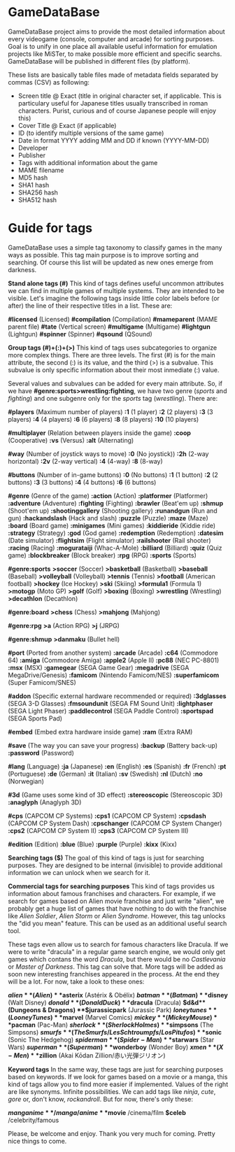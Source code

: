# GameDataBase

GameDataBase project aims to provide the most detailed information about every videogame (console, computer and arcade) for sorting purposes. Goal is to unify in one place all available useful information for emulation projects like MiSTer, to make possible more efficient and specific searchs. GameDataBase will be published in different files (by platform).

These lists are basically table files made of metadata fields separated by commas (CSV) as following:

- Screen title @ Exact (title in original character set, if applicable. This is particulary useful for Japanese titles usually transcribed in roman characters. Purist, curious and of course Japanese people will enjoy this)
- Cover Title @ Exact (if applicable)
- ID (to identify multiple versions of the same game)
- Date in format YYYY adding MM and DD if known (YYYY-MM-DD)
- Developer
- Publisher
- Tags with additional information about the game
- MAME filename
- MD5 hash
- SHA1 hash
- SHA256 hash
- SHA512 hash

# Guide for tags
GameDataBase uses a simple tag taxonomy to classify games in the many ways as possible. This tag main purpose is to improve sorting and searching. Of course this list will be updated as new ones emerge from darkness.

**Stand alone tags (#)**
This kind of tags defines useful uncommon attributes we can find in multiple games of multiple systems. They are intended to be visible. Let's imagine the following tags inside little color labels before (or after) the line of their respective titles in a list. These are:

**#licensed** (Licensed)
**#compilation** (Compilation)
**#mameparent** (MAME parent file)
**#tate** (Vertical screen)
**#multigame** (Multigame)
**#lightgun** (Lightgun)
**#spinner** (Spinner)
**#qsound** (QSound)

**Group tags (#)+(:)+(>)**
This kind of tags uses subcategories to organize more complex things. There are three levels. The first (#) is for the main attribute, the second (:) is its value, and the third (>) is a subvalue. This subvalue is only specific information about their most inmediate (:) value.

Several values and subvalues can be added for every main attribute. So, if we have **#genre:sports>wrestling:fighting**, we have two genre (_sports_ and _fighting_) and one subgenre only for the _sports_ tag (_wrestling_). There are:

**#players** (Maximum number of players)
**:1** (1 player)
**:2** (2 players)
**:3** (3 players)
**:4** (4 players)
**:6** (6 players)
**:8** (8 players)
**:10** (10 players)

**#multiplayer** (Relation between players inside the game)
**:coop** (Cooperative)
**:vs** (Versus)
**:alt** (Alternating)

**#way** (Number of joystick ways to move)
**:0** (No joystick))
**:2h** (2-way horizontal)
**:2v** (2-way vertical)
**:4** (4-way)
**:8** (8-way)

**#buttons** (Number of in-game buttons)
**:0** (No buttons)
**:1** (1 button)
**:2** (2 buttons)
**:3** (3 buttons)
**:4** (4 buttons)
**:6** (6 buttons)

**#genre** (Genre of the game)
**:action** (Action)
**:platformer** (Platformer)
**:adventure** (Adventure)
**:fighting** (Fighting)
**:brawler** (Beat'em up)
**:shmup** (Shoot'em up)
**:shootinggallery** (Shooting gallery)
**:runandgun** (Run and gun)
**:hackandslash** (Hack and slash)
**:puzzle** (Puzzle)
**:maze** (Maze)
**:board** (Board game)
**:minigames** (Mini games)
**:kiddieride** (Kiddie ride)
**:strategy** (Strategy)
**:god** (God game)
**:redemption** (Redemption)
**:datesim** (Date simulator)
**:flightsim** (Flight simulator)
**:railshooter** (Rail shooter)
**:racing** (Racing)
**:mogurataiji** (Whac-A-Mole)
**:billiard** (Billiard)
**:quiz** (Quiz game)
**:blockbreaker** (Block breaker)
**:rpg** (RPG)
**:sports** (Sports)

**#genre:sports**
**\>soccer** (Soccer)
**\>basketball** (Basketball)
**\>baseball** (Baseball)
**\>volleyball** (Volleyball)
**\>tennis** (Tennis)
**\>football** (American football)
**\>hockey** (Ice Hockey)
**\>ski** (Skiing)
**\>formula1** (Formula 1)
**\>motogp** (Moto GP)
**\>golf** (Golf)
**\>boxing** (Boxing)
**\>wrestling** (Wrestling)
**\>decathlon** (Decathlon)

**#genre:board**
**>chess** (Chess)
**>mahjong** (Mahjong)

**#genre:rpg**
**\>a** (Action RPG)
**\>j** (JRPG)

**#genre:shmup**
**\>danmaku** (Bullet hell)

**#port** (Ported from another system)
**:arcade** (Arcade)
**:c64** (Commodore 64)
**:amiga** (Commodore Amiga)
**:apple2** (Apple II)
**:pc88** (NEC PC-8801)
**:msx** (MSX)
**:gamegear** (SEGA Game Gear)
**:megadrive** (SEGA MegaDrive/Genesis)
**:famicom** (Nintendo Famicom/NES)
**:superfamicom** (Super Famicom/SNES)

**#addon** (Specific external hardware recommended or required)
**:3dglasses** (SEGA 3-D Glasses)
**:fmsoundunit** (SEGA FM Sound Unit)
**:lightphaser** (SEGA Light Phaser)
**:paddlecontrol** (SEGA Paddle Control)
**:sportspad** (SEGA Sports Pad)

**#embed** (Embed extra hardware inside game)
**:ram** (Extra RAM)

**#save** (The way you can save your progress)
**:backup** (Battery back-up)
**:password** (Password)

**#lang** (Language)
**:ja** (Japanese)
**:en** (English)
**:es** (Spanish)
**:fr** (French)
**:pt** (Portuguese)
**:de** (German)
**:it** (Italian)
**:sv** (Swedish)
**:nl** (Dutch)
**:no** (Norwegian)

**#3d** (Game uses some kind of 3D effect)
**:stereoscopic** (Stereoscopic 3D)
**:anaglyph** (Anaglyph 3D)

**#cps** (CAPCOM CP Systems)
**:cps1** (CAPCOM CP System)
**:cpsdash** (CAPCOM CP System Dash)
**:cpschanger** (CAPCOM CP System Changer)
**:cps2** (CAPCOM CP System II)
**:cps3** (CAPCOM CP System III)

**#edition** (Edition)
**:blue** (Blue)
**:purple** (Purple)
**:kixx** (Kixx)

**Searching tags ($)**
The goal of this kind of tags is just for searching purposes. They are designed to be internal (invisible) to provide additional information we can unlock when we search for it.

**Commercial tags for searching purposes**
This kind of tags provides us information about famous franchises and characters. For example, if we search for games based on Alien movie franchise and just write "alien", we probably get a huge list of games that have nothing to do with the franchise like _Alien Soldier_, _Alien Storm_ or _Alien Syndrome_. However, this tag unlocks the "did you mean" feature. This can be used as an additional useful search tool.

These tags even allow us to search for famous characters like Dracula. If we were to write "dracula" in a regular game search engine, we would only get games which contans the word _Dracula_, but there would be no _Castlevania_ or _Master of Darkness_. This tag can solve that. More tags will be added as soon new interesting franchises appeared in the process. At the end they will be a lot. For now, take a look to these ones:

**$alien** (Alien)
**$asterix** (Astérix & Obélix)
**$batman** (Batman)
**$disney** (Walt Disney)
**$donald** (Donald Duck)
**$dracula** (Dracula)
**$d&d** (Dungeons & Dragons)
**$jurassicpark** (Jurassic Park)
**$loneytunes** (Looney Tunes)
**$marvel** (Marvel Comics)
**$mickey** (Mickey Mouse)
**$pacman** (Pac-Man)
**$sherlock** (Sherlock Holmes)
**$simpsons** (The Simpsons)
**$smurfs** (The Smurfs/Les Schtroumpfs/Los Pitufos)
**$sonic** (Sonic The Hedgehog)
**$spiderman** (Spider-Man)
**$starwars** (Star Wars)
**$superman** (Superman)
**$wonderboy** (Wonder Boy)
**$xmen** (X-Men)
**$zillion** (Akai Kōdan Zillion/赤い光弾ジリオン)

**Keyword tags**
In the same way, these tags are just for searching purposes based on keywords. If we look for games based on a movie or a manga, this kind of tags allow you to find more easier if implemented. Values of the right are like synonyms. Infinite possibilities. We can add tags like _ninja_, _cute_, _gore_ or, don't know, _rockandroll_. But for now, there's only these:

**$manganime** /manga/anime
**$movie** /cinema/film
**$celeb** /celebrity/famous

Please, be welcome and enjoy. Thank you very much for coming. Pretty nice things to come.
